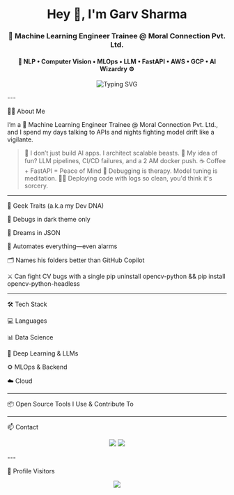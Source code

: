 <h1 align="center">Hey 👋, I'm Garv Sharma</h1>
<h3 align="center">🚀 Machine Learning Engineer Trainee @ Moral Connection Pvt. Ltd.</h3>
<h4 align="center">🥑 NLP • Computer Vision • MLOps • LLM • FastAPI • AWS • GCP • AI Wizardry ⚙️</h4><p align="center">
  <img src="https://readme-typing-svg.demolab.com?font=Fira+Code&size=24&duration=4000&pause=1200&color=00FFEE&background=00000000&center=true&vCenter=true&multiline=true&width=1100&lines=🚀+Building+AI+Apps+with+FastAPI+%2C+LangChain+%2C+LLMs;☁️+Automating+MLOps+on+AWS+%7C+GCP+%7C+Airflow+%7C+MLflow;🤖+NLP+%7C+Computer+Vision+%7C+Recommendation+Engines;🧠+Debugging+at+2AM+because+why+not%3F;💥+Deploying+like+a+wizard" alt="Typing SVG">
</p>
---

👨‍🚀 About Me

I’m a 🧠 Machine Learning Engineer Trainee @ Moral Connection Pvt. Ltd., and I spend my days talking to APIs and nights fighting model drift like a vigilante.

> 🔧 I don’t just build AI apps. I architect scalable beasts.
🤖 My idea of fun? LLM pipelines, CI/CD failures, and a 2 AM docker push.
☕ Coffee + FastAPI = Peace of Mind
🧪 Debugging is therapy. Model tuning is meditation.
🧙‍♂️ Deploying code with logs so clean, you'd think it's sorcery.




---

🧠 Geek Traits (a.k.a my Dev DNA)

🌙 Debugs in dark theme only

🧾 Dreams in JSON

🦾 Automates everything—even alarms

🗂️ Names his folders better than GitHub Copilot

⚔️ Can fight CV bugs with a single pip uninstall opencv-python && pip install opencv-python-headless



---

🛠️ Tech Stack

💻 Languages




📊 Data Science





🤖 Deep Learning & LLMs






⚙️ MLOps & Backend







☁️ Cloud





---

📦 Open Source Tools I Use & Contribute To

     


---

📫 Contact

<p align="center">
  <a href="mailto:garvsharma835@gmail.com"><img src="https://img.shields.io/badge/Gmail-D14836?style=for-the-badge&logo=gmail" /></a>
  <a href="https://github.com/Garv321"><img src="https://img.shields.io/badge/GitHub-181717?style=for-the-badge&logo=github" /></a>
</p>
---

👀 Profile Visitors

<p align="center">
  <img src="https://profile-counter.glitch.me/Garv321/count.svg" />
</p>
